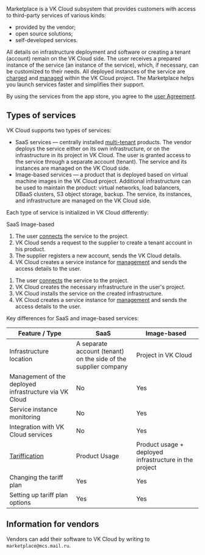 Marketplace is a VK Cloud subsystem that provides customers with access to third-party services of various kinds:

- provided by the vendor;
- open source solutions;
- self-developed services.

All details on infrastructure deployment and software or creating a tenant (account) remain on the VK Cloud side. The user receives a prepared instance of the service (an instance of the service), which, if necessary, can be customized to their needs. All deployed instances of the service are [charged](../../tariffication/) and [managed](../../instructions/pr-instance-manage/) within the VK Cloud project. The Marketplace helps you launch services faster and simplifies their support.

<warn>

By using the services from the app store, you agree to the [user Agreement](/ru/additionals/start/legal/marketplace "change-lang").

</warn>

## Types of services

VK Cloud supports two types of services:

- SaaS services — centrally installed [multi-tenant](https://habr.com/en/companies/microsoft/articles/145027/) products. The vendor deploys the service either on its own infrastructure, or on the infrastructure in its project in VK Cloud. The user is granted access to the service through a separate account (tenant). The service and its instances are managed on the VK Cloud side.
- Image-based services — a product that is deployed based on virtual machine images in the VK Cloud project. Additional infrastructure can be used to maintain the product: virtual networks, load balancers, DBaaS clusters, S3 object storage, backup. The service, its instances, and infrastructure are managed on the VK Cloud side.

Each type of service is initialized in VK Cloud differently:

<tabs>
<tablist>
<tab>SaaS</tab>
<tab>Image-based</tab>
</tablist>
<tabpanel>

1. The user [connects](../../instructions/pr-instance-add/) the service to the project.
1. VK Cloud sends a request to the supplier to create a tenant account in his product.
1. The supplier registers a new account, sends the VK Cloud details.
1. VK Cloud creates a service instance for [management](../../instructions/pr-instance-manage/) and sends the access details to the user.

</tabpanel>
<tabpanel>

1. The user [connects](../../instructions/pr-instance-add/) the service to the project.
1. VK Cloud creates the necessary infrastructure in the user's project.
1. VK Cloud installs the service on the created infrastructure.
1. VK Cloud creates a service instance for [management](../../instructions/pr-instance-manage/) and sends the access details to the user.

</tabpanel>
</tabs>

Key differences for SaaS and image-based services:

| Feature / Type | SaaS | Image-based |
| ----- | --- | --- |
| Infrastructure location | A separate account (tenant) on the side of the supplier company | Project in VK Cloud |
| Management of the deployed infrastructure via VK Cloud | No | Yes |
| Service instance monitoring | No | Yes |
| Integration with VK Cloud services | No | Yes |
| [Tariffication](../../tariffication/) | Product Usage | Product usage + deployed infrastructure in the project |
| Changing the tariff plan | Yes | Yes |
| Setting up tariff plan options | Yes | Yes |

## Information for vendors

Vendors can add their software to VK Cloud by writing to `marketplace@mcs.mail.ru`.
